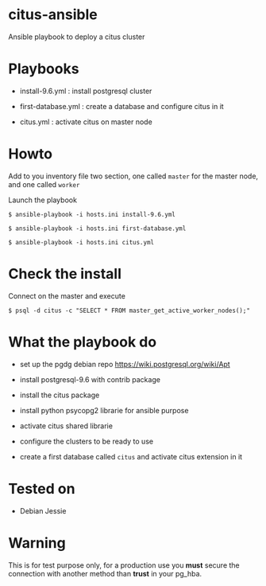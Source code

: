 # citus-ansible
Ansible playbook to deploy a citus cluster

Playbooks
=========

* install-9.6.yml : install postgresql cluster

* first-database.yml : create a database and configure citus in it

* citus.yml : activate citus on master node


Howto
=====

Add to you inventory file two section, one called `master` for the
master node, and one called `worker`

Launch the playbook

`$ ansible-playbook -i hosts.ini install-9.6.yml`

`$ ansible-playbook -i hosts.ini first-database.yml`

`$ ansible-playbook -i hosts.ini citus.yml`


Check the install
=================

Connect on the master and execute

`$ psql -d citus -c "SELECT * FROM master_get_active_worker_nodes();"`


What the playbook do
====================

* set up the pgdg debian repo https://wiki.postgresql.org/wiki/Apt

* install postgresql-9.6 with contrib package

* install the citus package

* install python psycopg2 librarie for ansible purpose

* activate citus shared librarie

* configure the clusters to be ready to use

* create a first database called `citus` and activate citus extension
  in it

Tested on
=========

* Debian Jessie

Warning
=======

This is for test purpose only, for a production use you **must**
secure the connection with another method than **trust** in your
pg_hba.
